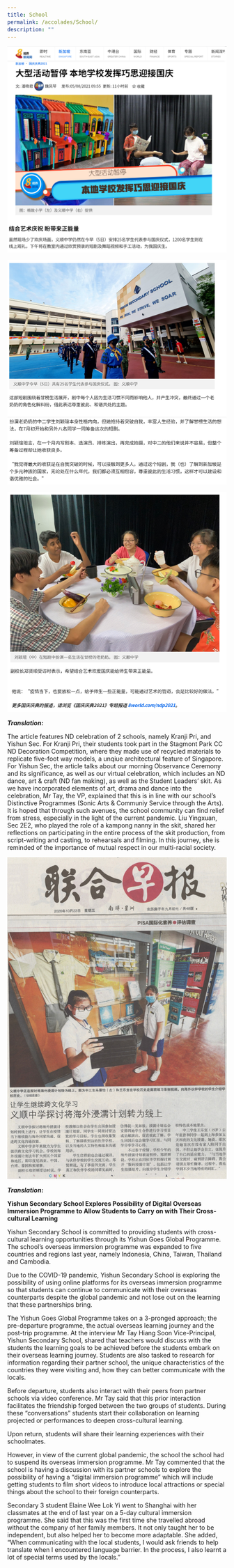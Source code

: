 ```yaml
---
title: School
permalink: /accolades/School/
description: ""
---
```

![](/images/pic-1.png)

![](/images/pic-2.png)

![](/images/pic-3.png)

**_Translation:_**

  

The article features ND celebration of 2 schools, namely Kranji Pri, and Yishun Sec. For Kranji Pri, their students took part in the Stagmont Park CC ND Decoration Competition, where they made use of recycled materials to replicate five-foot way models, a unqiue architectural feature of Singapore. For Yishun Sec, the article talks about our morning Observance Ceremony and its significance, as well as our virtual celebration, which includes an ND dance, art & craft (ND fan making), as well as the Student Leaders’ skit. As we have incorporated elements of art, drama and dance into the celebration, Mr Tay, the VP, explained that this is in line with our school’s Distinctive Programmes (Sonic Arts & Communiy Service through the Arts). It is hoped that through such avenues, the school community can find relief from stress, especially in the light of the current pandemic. Liu Yingxuan, Sec 2E2, who played the role of a kampong nanny in the skit, shared her reflections on participating in the entire process of the skit production, from script-writing and casting, to rehearsals and filming. In this journey, she is reminded of the importance of mutual respect in our multi-racial society.

![](/images/Media-release.jpg)

**_Translation:_**

  

**Yishun Secondary School Explores Possibility of Digital Overseas Immersion Programme to Allow Students to Carry on with Their Cross-cultural Learning**

  

Yishun Secondary School is committed to providing students with cross-cultural learning opportunities through its Yishun Goes Global Programme. The school’s overseas immersion programme was expanded to five countries and regions last year, namely Indonesia, China, Taiwan, Thailand and Cambodia.

  

Due to the COVID-19 pandemic, Yishun Secondary School is exploring the possibility of using online platforms for its overseas immersion programme so that students can continue to communicate with their overseas counterparts despite the global pandemic and not lose out on the learning that these partnerships bring.

  

The Yishun Goes Global Programme takes on a 3-pronged approach; the pre-departure programme, the actual overseas learning journey and the post-trip programme. At the interview Mr Tay Hiang Soon Vice-Principal, Yishun Secondary School, shared that teachers would discuss with the students the learning goals to be achieved before the students embark on their overseas learning journey. Students are also tasked to research for information regarding their partner school, the unique characteristics of the countries they were visiting and, how they can better communicate with the locals.

  

Before departure, students also interact with their peers from partner schools via video conference. Mr Tay said that this prior interaction facilitates the friendship forged between the two groups of students. During these “conversations” students start their collaboration on learning projected or performances to deepen cross-cultural learning.

  

Upon return, students will share their learning experiences with their schoolmates.

  

However, in view of the current global pandemic, the school the school had to suspend its overseas immersion programme. Mr Tay commented that the school is having a discussion with its partner schools to explore the possibility of having a “digital immersion programme” which will include getting students to film short videos to introduce local attractions or special things about the school to their foreign counterparts.

  

Secondary 3 student Elaine Wee Lok Yi went to Shanghai with her classmates at the end of last year on a 5-day cultural immersion programme. She said that this was the first time she travelled abroad without the company of her family members. It not only taught her to be independent, but also helped her to become more adaptable. She added, “When communicating with the local students, I would ask friends to help translate when I encountered language barrier. In the process, I also learnt a lot of special terms used by the locals.”